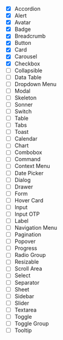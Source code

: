 - [x] Accordion
- [x] Alert
- [x] Avatar
- [x] Badge
- [x] Breadcrumb
- [x] Button
- [x] Card
- [x] Carousel
- [x] Checkbox
- [ ] Collapsible
- [ ] Data Table
- [ ] Dropdown Menu
- [ ] Modal
- [ ] Skeleton
- [ ] Sonner
- [ ] Switch
- [ ] Table
- [ ] Tabs
- [ ] Toast
- [ ] Calendar
- [ ] Chart
- [ ] Combobox
- [ ] Command
- [ ] Context Menu
- [ ] Date Picker
- [ ] Dialog
- [ ] Drawer
- [ ] Form
- [ ] Hover Card
- [ ] Input
- [ ] Input OTP
- [ ] Label
- [ ] Navigation Menu
- [ ] Pagination
- [ ] Popover
- [ ] Progress
- [ ] Radio Group
- [ ] Resizable
- [ ] Scroll Area
- [ ] Select
- [ ] Separator
- [ ] Sheet
- [ ] Sidebar
- [ ] Slider
- [ ] Textarea
- [ ] Toggle
- [ ] Toggle Group
- [ ] Tooltip
